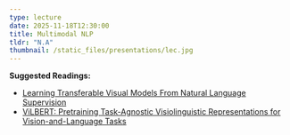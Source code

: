 ```yaml
---
type: lecture
date: 2025-11-18T12:30:00
title: Multimodal NLP
tldr: "N.A"
thumbnail: /static_files/presentations/lec.jpg
---
```

**Suggested Readings:**
- [Learning Transferable Visual Models From Natural Language Supervision](https://arxiv.org/pdf/2103.00020)
- [ViLBERT: Pretraining Task-Agnostic Visiolinguistic Representations for Vision-and-Language Tasks](https://arxiv.org/pdf/1908.02265)

